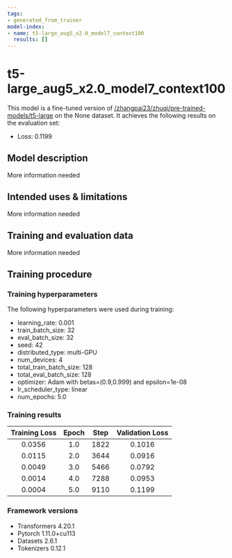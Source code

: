 ```yaml
---
tags:
- generated_from_trainer
model-index:
- name: t5-large_aug5_x2.0_model7_context100
  results: []
---
```


<!-- This model card has been generated automatically according to the information the Trainer had access to. You
should probably proofread and complete it, then remove this comment. -->

# t5-large_aug5_x2.0_model7_context100

This model is a fine-tuned version of [/zhangpai23/zhuqi/pre-trained-models/t5-large](https://huggingface.co//zhangpai23/zhuqi/pre-trained-models/t5-large) on the None dataset.
It achieves the following results on the evaluation set:
- Loss: 0.1199

## Model description

More information needed

## Intended uses & limitations

More information needed

## Training and evaluation data

More information needed

## Training procedure

### Training hyperparameters

The following hyperparameters were used during training:
- learning_rate: 0.001
- train_batch_size: 32
- eval_batch_size: 32
- seed: 42
- distributed_type: multi-GPU
- num_devices: 4
- total_train_batch_size: 128
- total_eval_batch_size: 128
- optimizer: Adam with betas=(0.9,0.999) and epsilon=1e-08
- lr_scheduler_type: linear
- num_epochs: 5.0

### Training results

| Training Loss | Epoch | Step | Validation Loss |
|:-------------:|:-----:|:----:|:---------------:|
| 0.0356        | 1.0   | 1822 | 0.1016          |
| 0.0115        | 2.0   | 3644 | 0.0916          |
| 0.0049        | 3.0   | 5466 | 0.0792          |
| 0.0014        | 4.0   | 7288 | 0.0953          |
| 0.0004        | 5.0   | 9110 | 0.1199          |


### Framework versions

- Transformers 4.20.1
- Pytorch 1.11.0+cu113
- Datasets 2.6.1
- Tokenizers 0.12.1
